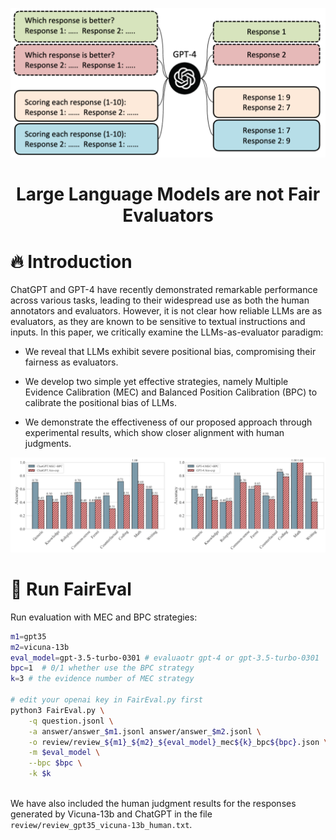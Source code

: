 ![fig1](./fig/fig1.png)

<h1 align="center">Large Language Models are not Fair Evaluators</h1>

# 🔥 Introduction


ChatGPT and GPT-4  have recently demonstrated remarkable performance across various tasks, leading to their widespread use as both the human annotators and evaluators.
However, it is not clear how reliable LLMs are as evaluators, as they are known to be sensitive to textual instructions and inputs.
In this paper, we critically examine the LLMs-as-evaluator paradigm:



- We reveal that LLMs exhibit severe positional bias, compromising their fairness as evaluators.


- We develop two simple yet effective strategies, namely Multiple Evidence Calibration (MEC) and Balanced Position Calibration (BPC) to calibrate the positional bias of LLMs.


- We demonstrate the effectiveness of our proposed approach through experimental results, which show closer alignment with human judgments.

![fig3](./fig/fig3.png)



# 🚀 Run FairEval 

Run evaluation with MEC and BPC strategies:

```bash
m1=gpt35
m2=vicuna-13b
eval_model=gpt-3.5-turbo-0301 # evaluaotr gpt-4 or gpt-3.5-turbo-0301
bpc=1  # 0/1 whether use the BPC strategy
k=3 # the evidence number of MEC strategy

# edit your openai key in FairEval.py first
python3 FairEval.py \
    -q question.jsonl \
    -a answer/answer_$m1.jsonl answer/answer_$m2.jsonl \
    -o review/review_${m1}_${m2}_${eval_model}_mec${k}_bpc${bpc}.json \
    -m $eval_model \
    --bpc $bpc \
    -k $k 
    
```




We have also included the human judgment results for the responses generated by Vicuna-13b and ChatGPT in the file `review/review_gpt35_vicuna-13b_human.txt`.
